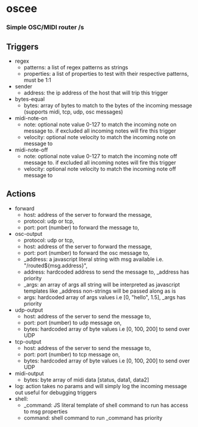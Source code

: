 # oscee

### Simple OSC/MIDI router /s

## Triggers

- regex
    - patterns: a list of regex patterns as strings
    - properties: a list of properties to test with their respective patterns, must be 1:1 
- sender
    - address: the ip address of the host that will trip this trigger
- bytes-equal
    - bytes: array of bytes to match to the bytes of the incoming message (supports midi, tcp, udp, osc messages)
- midi-note-on
    - note: optional note value 0-127 to match the incoming note on message to. if excluded all incoming notes will fire this trigger
    - velocity: optional note velocity to match the incoming note on message to
- midi-note-off
    - note: optional note value 0-127 to match the incoming note off message to. if excluded all incoming notes will fire this trigger
    - velocity: optional note velocity to match the incoming note off message to


## Actions
- forward
    - host: address of the server to forward the message,
    - protocol: udp or tcp,
    - port: port (number) to forward the message to,
- osc-output
    - protocol: udp or tcp,
    - host: address of the server to forward the message,
    - port: port (number) to forward the osc message to,
    - _address: a javascript literal string with msg available i.e. "/routed${msg.address}",
    - address: hardcoded address to send the message to, _address has priority
    - _args: an array of args all string will be interpreted as javascript templates like _address non-strings will be passed along as is
    - args: hardcoded array of args values i.e [0, "hello", 1.5], _args has priority
- udp-output
    - host: address of the server to send the message to,
    - port: port (number) to udp message on,
    - bytes: hardcoded array of byte values i.e [0, 100, 200] to send over UDP
- tcp-output
    - host: address of the server to send the message to,
    - port: port (number) to tcp message on,
    - bytes: hardcoded array of byte values i.e [0, 100, 200] to send over UDP
- midi-output
    - bytes: byte array of midi data [status, data1, data2]
- log: action takes no params and will simply log the incoming message out useful for debugging triggers
- shell:
    - _command: JS literal template of shell command to run has access to msg properties
    - command: shell command to run _command has priority